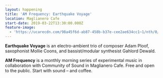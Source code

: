 ```yaml
---
layout: happening
title: 'AM Frequency: Earthquake Voyage'
location: Maglianero Cafe
start-date: 2019-03-22T13:30:00.000Z
feature-image:
  - 'https://ucarecdn.com/98a45f6d-ab87-458b-b37e-cee2ae634cc1~1/nth/0/'
---
```

**Earthquake Voyage** is an electro-ambient trio of composer Adam Ploof, saxophonist Mollie Coons, and bassist/modular synthesist Gahlord Dewald. 

**AM Frequency** is a monthly morning series of experimental music in collaboration with Community of Sound in Maglianero Cafe. Free and open to the public. Start with sound – and coffee.

